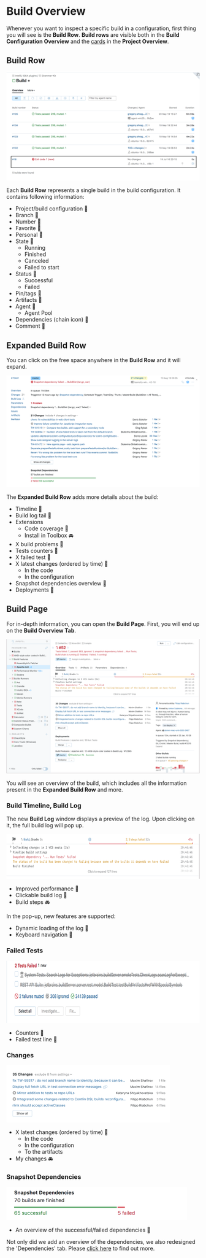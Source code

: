 # Build Overview

Whenever you want to inspect a specific build in a configuration, first thing
you will see is the __Build Row__. __Build rows__ are visible both in the 
__Build Configuration Overview__ and the [cards](ProjectOverview.md#trend-cards) in the __Project Overview__.


## Build Row

<img src="Images/build_row.png">

Each __Build Row__ represents a single build in the build configuration. It contains
following information:

* Project/build configuration :checkered_flag: 
* Branch :checkered_flag: 
* Number :checkered_flag: 
* Favorite :checkered_flag: 
* Personal :checkered_flag: 
* State :checkered_flag: 
    * Running
    * Finished
    * Canceled
    * Failed to start
* Status :checkered_flag: 
    * Successful
    * Failed
* Pin/tags :checkered_flag: 
* Artifacts :checkered_flag: 
* Agent :checkered_flag: 
    * Agent Pool
* Dependencies (chain icon) :checkered_flag: 
* Comment :checkered_flag: 

## Expanded Build Row

You can click on the free space anywhere in the __Build Row__ and it will expand.

<img src="Images/expanded_build_row.png">

The __Expanded Build Row__ adds more details about the build:

* Timeline :checkered_flag: 
* Build log tail :checkered_flag: 
* Extensions 
	* Code coverage :checkered_flag: 
    * Install in Toolbox :oncoming_automobile:
* X build problems :checkered_flag: 
* Tests counters :checkered_flag: 
* X failed test :checkered_flag: 
* X latest changes (ordered by time) :checkered_flag: 
	* In the code
	* In the configuration
* Snapshot dependencies overview :checkered_flag: 
* Deployments :checkered_flag: 



## Build Page

For in-depth information, you can open the __Build Page__. First, you will end up on
the __Build Overview Tab__. 

<img src="Images/build_overview.png">

You will see an overview of the build, which includes all the information present
in the __Expanded Build Row__ and more.  
 
### Build Timeline, Build Log

The new __Build Log__ window displays a preview of the log. Upon clicking on it, 
the full build log will pop up.

<img height="117" width="623" src="Images/build_overview_timeline.png">

* Improved performance :checkered_flag: 
* Clickable build log :checkered_flag: 
* Build steps :oncoming_automobile:
 
In the pop-up, new features are supported:

* Dynamic loading of the log :checkered_flag: 
* Keyboard navigation :checkered_flag: 

### Failed Tests

<img height="162" width="774" src="Images/build_overview_tests.png">  

* Counters :checkered_flag:  
* Failed test line :checkered_flag: 

### Changes

<img height="149" width="426" src="Images/build_overview_changes.png">

* X latest changes (ordered by time) :checkered_flag: 
    * In the code
    * In the configuration
    * To the artifacts
* My changes :oncoming_automobile: 

### Snapshot Dependencies

<img height="87" width="471" src="Images/build_overview_dependencies.png">  

* An overview of the successful/failed dependencies :checkered_flag:

Not only did we add an overview of the dependencies, we also redesigned the
'Dependencies' tab. Please [click here](Dependencies.md) to find out more.     

